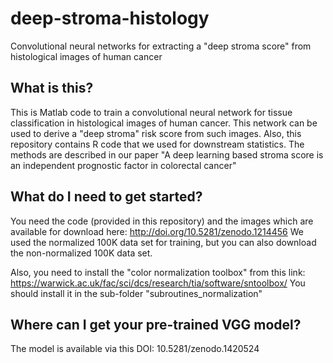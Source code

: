# deep-stroma-histology
Convolutional neural networks for extracting a "deep stroma score" from histological images of human cancer

## What is this?
This is Matlab code to train a convolutional neural network for tissue classification in histological images of human cancer. This network can be used to derive a "deep stroma" risk score from such images. Also, this repository contains R code that we used for downstream statistics. The methods are described in our paper "A deep learning based stroma score is an independent prognostic factor in colorectal cancer"

## What do I need to get started?
You need the code (provided in this repository) and the images which are available for download here: http://doi.org/10.5281/zenodo.1214456 We used the normalized 100K data set for training, but you can also download the non-normalized 100K data set. 

Also, you need to install the "color normalization toolbox" from this link: https://warwick.ac.uk/fac/sci/dcs/research/tia/software/sntoolbox/ 
You should install it in the sub-folder "subroutines_normalization"

## Where can I get your pre-trained VGG model?
The model is available via this DOI: 10.5281/zenodo.1420524 
